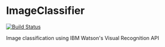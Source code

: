 # ImageClassifier

[![Build Status](https://travis-ci.org/Jyothesh/ImageClassifier.svg?branch=master)](https://travis-ci.org/Jyothesh/ImageClassifier)

Image classification using IBM Watson's Visual Recognition API
